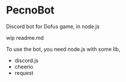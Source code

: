 # PecnoBot
Discord bot for Dofus game, in node.js

wip readme.md


To use the bot, you need node.js with some lib, 
  - discord.js
  - cheerio
  - request
